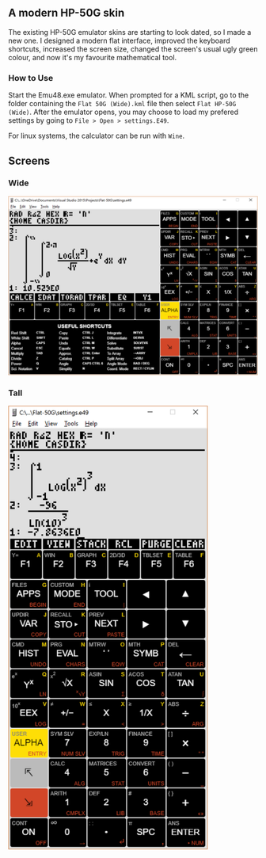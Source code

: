 ## A modern HP-50G skin

The existing HP-50G emulator skins are starting to look dated, so I made a new one. I designed a modern flat interface, improved the keyboard shortcuts, increased the screen size, changed the screen's usual ugly green colour, and now it's my favourite mathematical tool. 

### How to Use

Start the Emu48.exe emulator. When prompted for a KML script, go to the folder containing the `Flat 50G (Wide).kml` file then select  `Flat HP-50G (Wide)`. After the emulator opens, you may choose to load my prefered settings by going to `File > Open > settings.E49`. 

For linux systems, the calculator can be run with `Wine`.

## Screens

### Wide

<img src="/Images/Wide Screenshot.png" width="874">

### Tall

<img src="/Images/Long Screenshot.png" width="403">
